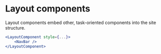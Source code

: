 # Layout components

Layout components embed other, task-oriented components into the site structure.

```jsx
<LayoutComponent style={...}>
    <NavBar />
</LayoutComponent>
```